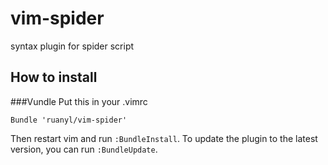 vim-spider
==========

syntax plugin for spider script

How to install
-----------------------
###Vundle
Put this in your .vimrc

```vim
Bundle 'ruanyl/vim-spider'
```

Then restart vim and run `:BundleInstall`.
To update the plugin to the latest version, you can run `:BundleUpdate`.
